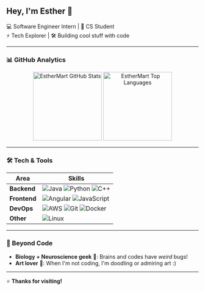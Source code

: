 ## Hey, I'm Esther 👋  

💻 Software Engineer Intern | 🌱 CS Student  
⚡ Tech Explorer | 🛠️ Building cool stuff with code  

---

### 📊 GitHub Analytics  

<div align="center">

  <img height="180em" src="https://my-readme-stats-tawny.vercel.app/api?username=EstherMart&show_icons=true&hide_border=true&bg_color=1a1a1a&title_color=d162a4&icon_color=ff9a56&text_color=ffffff&border_color=ef7627&count_private=true" alt="EstherMart GitHub Stats" />

  <img height="180em" src="https://my-readme-stats-tawny.vercel.app/api/top-langs/?username=EstherMart&layout=compact&hide_border=true&bg_color=1a1a1a&title_color=b55690&text_color=ffffff&border_color=d52d00" alt="EstherMart Top Languages" />
</div>

---

### **🛠️ Tech & Tools**  

| **Area**       | **Skills**                                                                 |
|----------------|---------------------------------------------------------------------------|
| **Backend**    | ![Java](https://img.shields.io/badge/Java-D52D00?style=flat&logo=openjdk&logoColor=white) ![Python](https://img.shields.io/badge/Python-EF7627?style=flat&logo=python&logoColor=white) ![C++](https://img.shields.io/badge/C++-FF9A56?style=flat&logo=c%2B%2B&logoColor=white) |
| **Frontend**   | ![Angular](https://img.shields.io/badge/Angular-D162A4?style=flat&logo=angular&logoColor=white) ![JavaScript](https://img.shields.io/badge/JavaScript-B55690?style=flat&logo=javascript&logoColor=white) |
| **DevOps**     | ![AWS](https://img.shields.io/badge/AWS-A30262?style=flat&logo=amazon-aws&logoColor=white) ![Git](https://img.shields.io/badge/Git-D52D00?style=flat&logo=git&logoColor=white) ![Docker](https://img.shields.io/badge/Docker-FF9A56?style=flat&logo=docker&logoColor=white) |
| **Other**      | ![Linux](https://img.shields.io/badge/Linux-EF7627?style=flat&logo=linux&logoColor=white) |

---

### **🎨 Beyond Code**  
- **Biology + Neuroscience geek** 🧠: Brains and codes have *weird* bugs!  
- **Art lover** 🎨: When I'm not coding, I'm doodling or admiring art :)  

---

⭐ **Thanks for visiting!**
